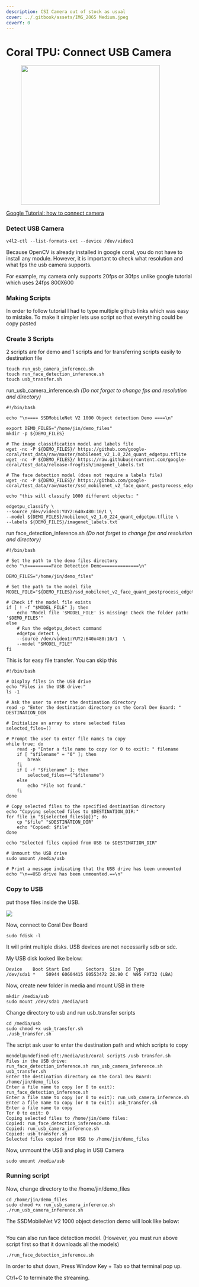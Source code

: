 ```yaml
---
description: CSI Camera out of stock as usual
cover: ../.gitbook/assets/IMG_2065 Medium.jpeg
coverY: 0
---
```


# Coral TPU: Connect USB Camera

<figure><img src="../.gitbook/assets/IMG_2127 Large (1).jpeg" alt="" width="375"><figcaption></figcaption></figure>

[Google Tutorial: how to connect camera](https://coral.ai/docs/dev-board/camera/#connect-a-usb-camera)

### Detect USB Camera

```
v4l2-ctl --list-formats-ext --device /dev/video1
```

Because OpenCV is already installed in google coral, you do not have to install any module. However, it is important to check what resolution and what fps the usb camera supports.&#x20;

For example, my camera only supports 20fps or 30fps unlike google tutorial which uses 24fps 800X600



### Making Scripts

In order to follow tutorial I had to type multiple github links which was easy to mistake. To make it simpler lets use script so that everything could be copy pasted

### Create 3 Scripts&#x20;

2 scripts are for demo and 1 scripts and for transferring scripts easily to destination file

```
touch run_usb_camera_inference.sh
touch run_face_detection_inference.sh 
touch usb_transfer.sh 
```

run\_usb\_camera\_inference.sh _(Do not forget to change fps and resolution and directory)_

```shellscript
#!/bin/bash

echo "\n==== SSDMobileNet V2 1000 Object detection Demo ====\n"

export DEMO_FILES="/home/jin/demo_files"
mkdir -p ${DEMO_FILES}

# The image classification model and labels file
wget -nc -P ${DEMO_FILES}/ https://github.com/google-coral/test_data/raw/master/mobilenet_v2_1.0_224_quant_edgetpu.tflite
wget -nc -P ${DEMO_FILES}/ https://raw.githubusercontent.com/google-coral/test_data/release-frogfish/imagenet_labels.txt

# The face detection model (does not require a labels file)
wget -nc -P ${DEMO_FILES}/ https://github.com/google-coral/test_data/raw/master/ssd_mobilenet_v2_face_quant_postprocess_edgetpu.tflite

echo "this will classify 1000 different objects: "

edgetpu_classify \
--source /dev/video1:YUY2:640x480:10/1 \
--model ${DEMO_FILES}/mobilenet_v2_1.0_224_quant_edgetpu.tflite \
--labels ${DEMO_FILES}/imagenet_labels.txt

```

run face\_detection\_inference.sh _(Do not forget to change fps and resolution and directory)_

```shellscript
#!/bin/bash

# Set the path to the demo files directory
echo "\n=========Face Detection Demo==============\n"

DEMO_FILES="/home/jin/demo_files"

# Set the path to the model file
MODEL_FILE="${DEMO_FILES}/ssd_mobilenet_v2_face_quant_postprocess_edgetpu.tflite"

# Check if the model file exists
if [ ! -f "$MODEL_FILE" ]; then
    echo "Model file '$MODEL_FILE' is missing! Check the folder path: '$DEMO_FILES'"
else
    # Run the edgetpu_detect command
    edgetpu_detect \
    --source /dev/video1:YUY2:640x480:10/1  \
    --model "$MODEL_FILE"
fi

```

This is for easy file transfer. You can skip this

```shellscript
#!/bin/bash

# Display files in the USB drive
echo "Files in the USB drive:"
ls -1

# Ask the user to enter the destination directory
read -p "Enter the destination directory on the Coral Dev Board: " DESTINATION_DIR

# Initialize an array to store selected files
selected_files=()

# Prompt the user to enter file names to copy
while true; do
    read -p "Enter a file name to copy (or 0 to exit): " filename
    if [ "$filename" = "0" ]; then
        break
    fi
    if [ -f "$filename" ]; then
        selected_files+=("$filename")
    else
        echo "File not found."
    fi
done

# Copy selected files to the specified destination directory
echo "Copying selected files to $DESTINATION_DIR:"
for file in "${selected_files[@]}"; do
    cp "$file" "$DESTINATION_DIR"
    echo "Copied: $file"
done

echo "Selected files copied from USB to $DESTINATION_DIR"

# Unmount the USB drive
sudo umount /media/usb

# Print a message indicating that the USB drive has been unmounted
echo "\n==USB drive has been unmounted.==\n"

```

### Copy to USB&#x20;

put those files inside the USB.

&#x20;![](../.gitbook/assets/image.png)

Now, connect to Coral Dev Board&#x20;

```
sudo fdisk -l 
```

It will print multiple disks. USB devices are not necessarily sdb or sdc.&#x20;

My USB disk looked like below:&#x20;

```
Device    Boot Start End      Sectors  Size  Id Type
/dev/sda1 *    50944 60604415 60553472 28.90 C  W95 FAT32 (LBA)
```

Now, create new folder in media and mount USB in there&#x20;

```
mkdir /media/usb
sudo mount /dev/sda1 /media/usb
```

Change directory to usb and run usb\_transfer scripts

```
cd /media/usb 
sudo chmod +x usb_transfer.sh
./usb_transfer.sh
```

The script ask user to enter the destination path and which scripts to copy&#x20;

```
mendel@undefined-eft:/media/usb/coral script$ /usb transfer.sh
Files in the USB drive:
run_face_detection_inference.sh run_usb_camera_inference.sh usb_transfer.sh
Enter the destination directory on the Coral Dev Board: /home/jin/demo_files
Enter a file name to copy (or 0 to exit): run_face_detection_inference.sh
Enter a file name to copy (or 0 to exit): run_usb_camera_inference.sh
Enter a file name to copy (or 0 to exit): usb_transfer.sh
Enter a file name to copy
Tor 0 to exit: 0
Coping selected files to /home/jin/demo files:
Copied: run_face_detection_inference.sh
Copied: run_usb_camera_inference.sh
Copied: usb_transfer.sh
Selected files copied from USB to /home/jin/demo_files
```

Now, unmount the USB and plug in USB Camera

```
sudo umount /media/usb
```

### Running script&#x20;

Now, change directory to the /home/jin/demo\_files&#x20;

```
cd /home/jin/demo_files
sudo chmod +x run_usb_camera_inference.sh
./run_usb_camera_inference.sh 
```

The SSDMobileNet V2 1000 object detection demo will look like below:&#x20;

<figure><img src="../.gitbook/assets/Screenshot 2023-08-23 at 6.53.36 PM (1).png" alt=""><figcaption></figcaption></figure>

You can also run face detection model. (However, you must run above script first so that it downloads all the models)&#x20;

```
./run_face_detection_inference.sh 
```

In order to shut down, Press Window Key + Tab so that terminal pop up.&#x20;

Ctrl+C to terminate the streaming.&#x20;

